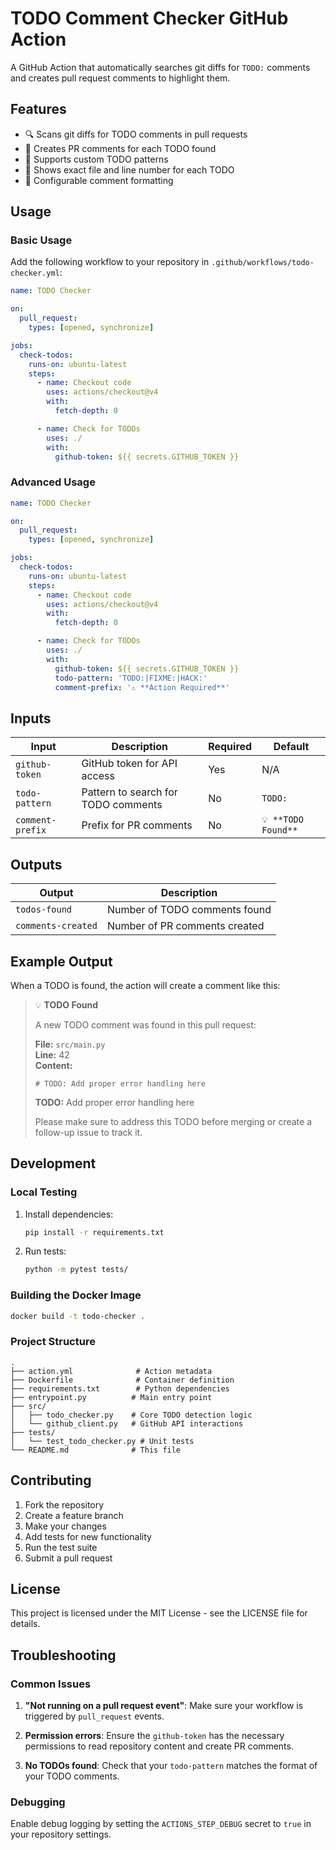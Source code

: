 # TODO Comment Checker GitHub Action

A GitHub Action that automatically searches git diffs for `TODO:` comments and creates pull request comments to highlight them.

## Features

- 🔍 Scans git diffs for TODO comments in pull requests
- 💬 Creates PR comments for each TODO found
- 🎯 Supports custom TODO patterns
- 📍 Shows exact file and line number for each TODO
- 🔧 Configurable comment formatting

## Usage

### Basic Usage

Add the following workflow to your repository in `.github/workflows/todo-checker.yml`:

```yaml
name: TODO Checker

on:
  pull_request:
    types: [opened, synchronize]

jobs:
  check-todos:
    runs-on: ubuntu-latest
    steps:
      - name: Checkout code
        uses: actions/checkout@v4
        with:
          fetch-depth: 0

      - name: Check for TODOs
        uses: ./
        with:
          github-token: ${{ secrets.GITHUB_TOKEN }}
```

### Advanced Usage

```yaml
name: TODO Checker

on:
  pull_request:
    types: [opened, synchronize]

jobs:
  check-todos:
    runs-on: ubuntu-latest
    steps:
      - name: Checkout code
        uses: actions/checkout@v4
        with:
          fetch-depth: 0

      - name: Check for TODOs
        uses: ./
        with:
          github-token: ${{ secrets.GITHUB_TOKEN }}
          todo-pattern: 'TODO:|FIXME:|HACK:'
          comment-prefix: '⚠️ **Action Required**'
```

## Inputs

| Input | Description | Required | Default |
|-------|-------------|----------|---------|
| `github-token` | GitHub token for API access | Yes | N/A |
| `todo-pattern` | Pattern to search for TODO comments | No | `TODO:` |
| `comment-prefix` | Prefix for PR comments | No | `💡 **TODO Found**` |

## Outputs

| Output | Description |
|--------|-------------|
| `todos-found` | Number of TODO comments found |
| `comments-created` | Number of PR comments created |

## Example Output

When a TODO is found, the action will create a comment like this:

> 💡 **TODO Found**
>
> A new TODO comment was found in this pull request:
>
> **File:** `src/main.py`  
> **Line:** 42  
> **Content:**
> ```
> # TODO: Add proper error handling here
> ```
>
> **TODO:** Add proper error handling here
>
> Please make sure to address this TODO before merging or create a follow-up issue to track it.

## Development

### Local Testing

1. Install dependencies:
   ```bash
   pip install -r requirements.txt
   ```

2. Run tests:
   ```bash
   python -m pytest tests/
   ```

### Building the Docker Image

```bash
docker build -t todo-checker .
```

### Project Structure

```
.
├── action.yml              # Action metadata
├── Dockerfile              # Container definition
├── requirements.txt        # Python dependencies
├── entrypoint.py          # Main entry point
├── src/
│   ├── todo_checker.py    # Core TODO detection logic
│   └── github_client.py   # GitHub API interactions
├── tests/
│   └── test_todo_checker.py # Unit tests
└── README.md              # This file
```

## Contributing

1. Fork the repository
2. Create a feature branch
3. Make your changes
4. Add tests for new functionality
5. Run the test suite
6. Submit a pull request

## License

This project is licensed under the MIT License - see the LICENSE file for details.

## Troubleshooting

### Common Issues

1. **"Not running on a pull request event"**: Make sure your workflow is triggered by `pull_request` events.

2. **Permission errors**: Ensure the `github-token` has the necessary permissions to read repository content and create PR comments.

3. **No TODOs found**: Check that your `todo-pattern` matches the format of your TODO comments.

### Debugging

Enable debug logging by setting the `ACTIONS_STEP_DEBUG` secret to `true` in your repository settings.
